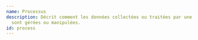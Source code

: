 ```yaml
---
name: Processus
description: Décrit comment les données collectées ou traitées par une technologie
  sont gérées ou manipulées.
id: process
---
```

